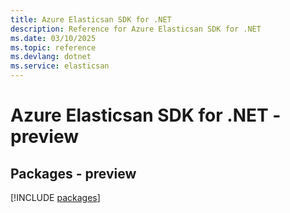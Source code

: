 ```yaml
---
title: Azure Elasticsan SDK for .NET
description: Reference for Azure Elasticsan SDK for .NET
ms.date: 03/10/2025
ms.topic: reference
ms.devlang: dotnet
ms.service: elasticsan
---
```

# Azure Elasticsan SDK for .NET - preview
## Packages - preview
[!INCLUDE [packages](elasticsan-index.md)]